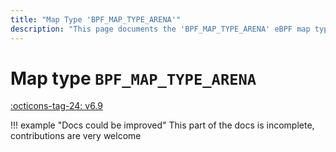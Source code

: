 ```yaml
---
title: "Map Type 'BPF_MAP_TYPE_ARENA'"
description: "This page documents the 'BPF_MAP_TYPE_ARENA' eBPF map type, including its definition, usage, program types that can use it, and examples."
---
```

# Map type `BPF_MAP_TYPE_ARENA`

<!-- [FEATURE_TAG](BPF_MAP_TYPE_ARENA) -->
[:octicons-tag-24: v6.9](https://github.com/torvalds/linux/commit/317460317a02a1af512697e6e964298dedd8a163)
<!-- [/FEATURE_TAG] -->

!!! example "Docs could be improved"
    This part of the docs is incomplete, contributions are very welcome

<!-- ## Usage

## Attributes

## Flags -->

